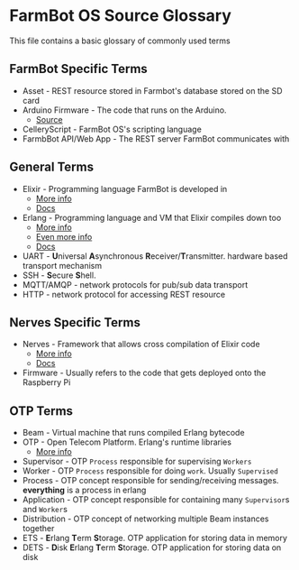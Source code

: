 # FarmBot OS Source Glossary

This file contains a basic glossary of commonly used terms

## FarmBot Specific Terms

* Asset - REST resource stored in Farmbot's database stored on the SD card
* Arduino Firmware - The code that runs on the Arduino.
  * [Source](https://github.com/farmbot/farmbot-arduino-firmware)
* CelleryScript - FarmBot OS's scripting language
* FarmbBot API/Web App - The REST server FarmBot communicates with

## General Terms

* Elixir - Programming language FarmBot is developed in
  * [More info](https://elixir-lang.org/)
  * [Docs](https://hexdocs.pm/elixir/Kernel.html)
* Erlang - Programming language and VM that Elixir compiles down too
  * [More info](https://elixir-lang.org/)
  * [Even more info](#OTP-Terms)
  * [Docs](https://www.erlang.org/docs)
* UART - **U**niversal **A**synchronous **R**eceiver/**T**ransmitter.
  hardware based transport mechanism
* SSH - **S**ecure **S**hell.
* MQTT/AMQP - network protocols for pub/sub data transport
* HTTP - network protocol for accessing REST resource

## Nerves Specific Terms

* Nerves - Framework that allows cross compilation of Elixir code
  * [More info](https://nerves-project.org/)
  * [Docs](https://hexdocs.pm/nerves/getting-started.html)
* Firmware - Usually refers to the code that gets deployed onto the Raspberry Pi

## OTP Terms

* Beam - Virtual machine that runs compiled Erlang bytecode
* OTP - Open Telecom Platform. Erlang's runtime libraries
  * [More info](https://erlang.org/doc/design_principles/des_princ.html)
* Supervisor - OTP `Process` responsible for supervising `Workers`
* Worker - OTP `Process` responsible for doing `work`. Usually `Supervised`
* Process - OTP concept responsible for sending/receiving messages.
  **everything** is a process in erlang
* Application - OTP concept responsible for containing many `Supervisor`s and `Worker`s
* Distribution - OTP concept of networking multiple Beam instances together
* ETS - **E**rlang **T**erm **S**torage. OTP application for storing
  data in memory
* DETS - **D**isk **E**rlang **T**erm **S**torage. OTP application for
  storing data on disk